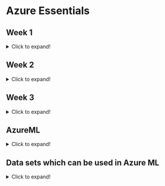 
# Azure Essentials 

## Week 1
<details>
 <summary>Click to expand!</summary>
 
### Module 1 - Azure Landscape & Design Patterns - An Overview (~15 mins)
<details>
  <summary>Click to expand!</summary>
  
  ## Heading
  1. A numbered
  2. list
     * With some
     * Sub bullets
</details>

### Module 2 - Why use Azure Cloud? (~15 mins)
<details>
  <summary>Click to expand!</summary>
  
  ## Heading
  1. A numbered
  2. list
     * With some
     * Sub bullets
</details>

### Module 3 - AWS vs Azure - A Perspective (~5 mins)
<details>
  <summary>Click to expand!</summary>
  
  ## Heading
  1. A numbered
  2. list
     * With some
     * Sub bullets
</details>

### Module 4 - Introduction to Microsoft Azure (~15 mins)
<details>
  <summary>Click to expand!</summary>
  
  ## Heading
  1. A numbered
  2. list
     * With some
     * Sub bullets
</details>

### Module 5 - Azure Virtual Machines (~15mins)
<details>
  <summary>Click to expand!</summary>
  
  ## Heading
  1. A numbered
  2. list
     * With some
     * Sub bullets
</details>

### Module 6 - Availability Sets in Azure (~25mins)
<details>
  <summary>Click to expand!</summary>
  
  ## Heading
  1. A numbered
  2. list
     * With some
     * Sub bullets
</details>

### Module 7 - Azure App Service Plan, Resource Groups (~15 mins)
<details>
  <summary>Click to expand!</summary>
  
  ## Heading
  1. A numbered
  2. list
     * With some
     * Sub bullets
</details>
</details>

## Week 2
<details>
  <summary>Click to expand!</summary>
  
### Module 8 - Azure Storage, Blob Storage (~40 mins)
<details>
  <summary>Click to expand!</summary>
  
  ## Heading
  1. A numbered
  2. list
     * With some
     * Sub bullets
</details>

### Module 9 - Azure Table (~10 mins)
<details>
  <summary>Click to expand!</summary>
  
  ## Heading
  1. A numbered
  2. list
     * With some
     * Sub bullets
</details>

### Module 10 - Traffic Manager in Azure (~20mins)
<details>
  <summary>Click to expand!</summary>
  
  ## Heading
  1. A numbered
  2. list
     * With some
     * Sub bullets
</details>

### Module 11 - Networking (~40 mins)
<details>
  <summary>Click to expand!</summary>
  
  ## Heading
  1. A numbered
  2. list
     * With some
     * Sub bullets
</details>

### Module 12 - Azure Web API App (~10 mins)
<details>
  <summary>Click to expand!</summary>
  
  ## Heading
  1. A numbered
  2. list
     * With some
     * Sub bullets
</details>

### Module 13 - Storage Queue (~10 mins)
<details>
  <summary>Click to expand!</summary>
  
  ## Heading
  1. A numbered
  2. list
     * With some
     * Sub bullets
</details>

### Module 14 - Azure Redis Cache (~15 mins)
<details>
  <summary>Click to expand!</summary>
  
  ## Heading
  1. A numbered
  2. list
     * With some
     * Sub bullets
</details>

### Module 15 - Azure Cosmos DB (~25 mins)
<details>
  <summary>Click to expand!</summary>
  
  ## Heading
  1. A numbered
  2. list
     * With some
     * Sub bullets
</details>

### Module 16 - Azure SQL (~10 mins)
<details>
  <summary>Click to expand!</summary>
  
  ## Heading
  1. A numbered
  2. list
     * With some
     * Sub bullets
</details>

### Module 17 - Azure API Management Gateway (~30mins)
<details>
  <summary>Click to expand!</summary>
  
  ## Heading
  1. A numbered
  2. list
     * With some
     * Sub bullets
</details>

### Module 18 - Identity Management in Azure (~30mins)
<details>
  <summary>Click to expand!</summary>
  
  ## Heading
  1. A numbered
  2. list
     * With some
     * Sub bullets
</details>

### Module 19 - Azure Service Bus (~20mins)
<details>
  <summary>Click to expand!</summary>
  
  ## Heading
  1. A numbered
  2. list
     * With some
     * Sub bullets
</details>

### Module 20 - Azure Cognitive Services (~35mins)
<details>
  <summary>Click to expand!</summary>
  
  ## Heading
  1. A numbered
  2. list
     * With some
     * Sub bullets
</details>

### Module 21 - Serverless Computing (~30mins)
<details>
  <summary>Click to expand!</summary>
  
  ## Heading
  1. A numbered
  2. list
     * With some
     * Sub bullets
</details>

### Module 22 - Azure Logic Apps (~25mins)
<details>
  <summary>Click to expand!</summary>
  
  ## Heading
  1. A numbered
  2. list
     * With some
     * Sub bullets
</details>


</details>

## Week 3
<details>
  <summary>Click to expand!</summary>
   
### Module 22 - Azure IoT(~30mins)
<details>
  <summary>Click to expand!</summary>
  
  ## Heading
  1. A numbered
  2. list
     * With some
     * Sub bullets
</details>

### Module 23 - Azure Event Hub (~30mins)
<details>
  <summary>Click to expand!</summary>
  
  ## Heading
  1. A numbered
  2. list
     * With some
     * Sub bullets
</details>

### Module 24 - Azure IoT Hub (~20mins)
<details>
  <summary>Click to expand!</summary>
  
  ## Heading
  1. A numbered
  2. list
     * With some
     * Sub bullets
</details>

### Module 25 - Azure Security Center (~20 mins)
<details>
  <summary>Click to expand!</summary>
  
  ## Heading
  1. A numbered
  2. list
     * With some
     * Sub bullets
</details>

### Module 26 - Azure Monitor (Application Logging) (~20mins)
<details>
  <summary>Click to expand!</summary>
  
  ## Heading
  1. A numbered
  2. list
     * With some
     * Sub bullets
</details>

### Module 27 - Azure Log Analytics(~10mins)
<details>
  <summary>Click to expand!</summary>
  
  ## Heading
  1. A numbered
  2. list
     * With some
     * Sub bullets
</details>

### Module 28 - Azure Key Vault(~10mins)
<details>
  <summary>Click to expand!</summary>
  
  ## Heading
  1. A numbered
  2. list
     * With some
     * Sub bullets
</details>

### Module 29 - Azure Service Fabric - Part 1(~30mins)
<details>
  <summary>Click to expand!</summary>
  
  ## Heading
  1. A numbered
  2. list
     * With some
     * Sub bullets
</details>

### Module 30 - Azure Service Fabric - Part 2 (Demo)(~20mins)
<details>
  <summary>Click to expand!</summary>
  
  ## Heading
  1. A numbered
  2. list
     * With some
     * Sub bullets
</details>

### Module 31 - Azure Data(~20mins)
<details>
  <summary>Click to expand!</summary>
  
  ## Heading
  1. A numbered
  2. list
     * With some
     * Sub bullets
</details>

### Module 32 - Azure SQL Data Warehouse(~10mins)
<details>
  <summary>Click to expand!</summary>
  
  ## Heading
  1. A numbered
  2. list
     * With some
     * Sub bullets
</details>


</details>

##  AzureML
<details>
  <summary>Click to expand!</summary>
  
### Why Azure ML Services?
### AI services offered on Azure
### Why Azure Machine Learning Studio?
### Introduction to Azure ML and Loading Data
### Data Manipulation
### Visualizing Categorical Data
### Visualizing Numerical Data (Mean, Median,Mode)
### Box plot, Scatter plot, Pivot table
### Overview of features in Azure ML
</details>

## Data sets which can be used in Azure ML
<details>
  <summary>Click to expand!</summary>
 
* [CardioGoodFitness.csv](./attachments/CardioGoodFitness.csv)
* [car_sales.csv](./attachments/car_sales.csv)
* [wine.csv](./attachments/wine.csv)
* [wisc_bc_data.csv](./attachments/wisc_bc_data.csv)
* [House_Price_Prediction - New.csv](./attachments/House_Price_Prediction-New.csv)

</details>
